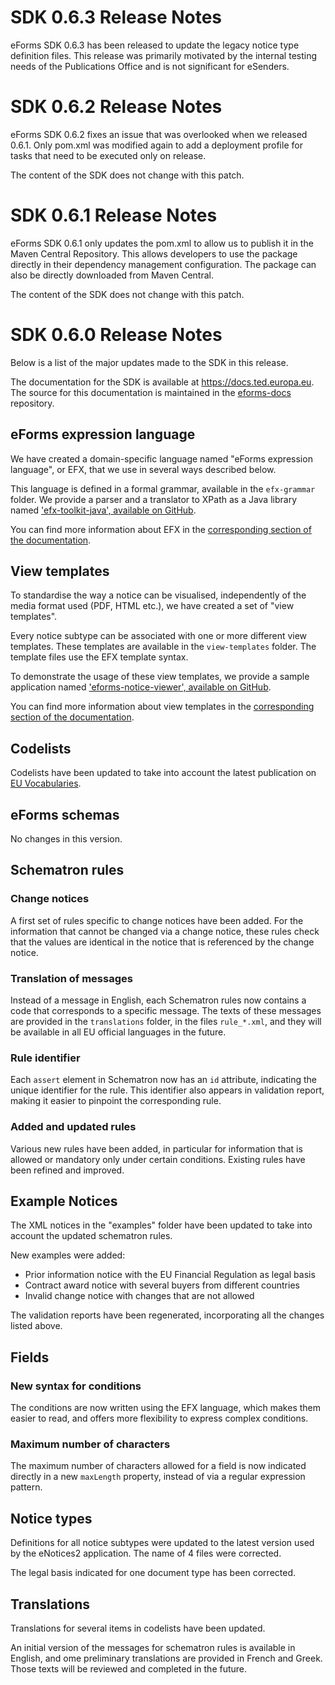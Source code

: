 # SDK 0.6.3 Release Notes

eForms SDK 0.6.3 has been released to update the legacy notice type definition files. This release was primarily motivated by the internal testing needs of the Publications Office and is not significant for eSenders.

# SDK 0.6.2 Release Notes

eForms SDK 0.6.2 fixes an issue that was overlooked when we released 0.6.1. Only pom.xml was modified again to add a deployment profile for tasks that need to be executed only on release.

The content of the SDK does not change with this patch.

# SDK 0.6.1 Release Notes

eForms SDK 0.6.1 only updates the pom.xml to allow us to publish it in the Maven Central Repository.
This allows developers to use the package directly in their dependency management configuration. The package can also be directly downloaded from Maven Central.

The content of the SDK does not change with this patch.

# SDK 0.6.0 Release Notes

Below is a list of the major updates made to the SDK in this release.

The documentation for the SDK is available at https://docs.ted.europa.eu. The source for this documentation is maintained in the [eforms-docs](https://github.com/OP-TED/eforms-docs) repository.


## eForms expression language
We have created a domain-specific language named "eForms expression language", or EFX, that we use in several ways described below.

This language is defined in a formal grammar, available in the `efx-grammar` folder. We provide a parser and a translator to XPath as a Java library named ['efx-toolkit-java', available on GitHub](https://github.com/OP-TED/efx-toolkit-java).

You can find more information about EFX in the [corresponding section of the documentation](https://docs.ted.europa.eu/eforms/0.6.0/efx).


## View templates
To standardise the way a notice can be visualised, independently of the media format used (PDF, HTML etc.), we have created a set of "view templates".

Every notice subtype can be associated with one or more different view templates. These templates are available in the `view-templates` folder. The template files use the EFX template syntax.

To demonstrate the usage of these view templates, we provide a sample application named ['eforms-notice-viewer', available on GitHub](https://github.com/OP-TED/eforms-notice-viewer).

You can find more information about view templates in the [corresponding section of the documentation](https://docs.ted.europa.eu/eforms/0.6.0/viewer-templates).

## Codelists
Codelists have been updated to take into account the latest publication on [EU Vocabularies](https://op.europa.eu/en/web/eu-vocabularies).


## eForms schemas
No changes in this version.


## Schematron rules

### Change notices
A first set of rules specific to change notices have been added. For the information that cannot be changed via a change notice, these rules check that the values are identical in the notice that is referenced by the change notice.

### Translation of messages
Instead of a message in English, each Schematron rules now contains a code that corresponds to a specific message. The texts of these messages are provided in the `translations` folder, in the files `rule_*.xml`, and they will be available in all EU official languages in the future.

### Rule identifier
Each `assert` element in Schematron now has an `id` attribute, indicating the unique identifier for the rule. This identifier also appears in validation report, making it easier to pinpoint the corresponding rule.

### Added and updated rules
Various new rules have been added, in particular for information that is allowed or mandatory only under certain conditions.
Existing rules have been refined and improved.


## Example Notices
The XML notices in the "examples" folder have been updated to take into account the updated schematron rules.

New examples were added:
 * Prior information notice with the EU Financial Regulation as legal basis
 * Contract award notice with several buyers from different countries
 * Invalid change notice with changes that are not allowed

The validation reports have been regenerated, incorporating all the changes listed above.


## Fields

### New syntax for conditions
The conditions are now written using the EFX language, which makes them easier to read, and offers more flexibility to express complex conditions.

### Maximum number of characters
The maximum number of characters allowed for a field is now indicated directly in a new `maxLength` property, instead of via a regular expression pattern.


## Notice types
Definitions for all notice subtypes were updated to the latest version used by the eNotices2 application.
The name of 4 files were corrected.

The legal basis indicated for one document type has been corrected.


## Translations
Translations for several items in codelists have been updated.

An initial version of the messages for schematron rules is available in English, and ome preliminary translations are provided in French and Greek. Those texts will be reviewed and completed in the future.
